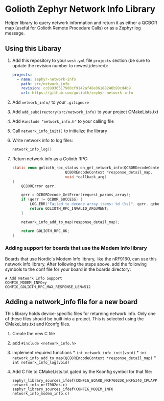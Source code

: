# Golioth Zephyr Network Info Library

Helper library to query network information and return it as either a QCBOR map
(useful for Golioth Remote Procedure Calls) or as a Zephyr log message.

## Using this Libaray

1. Add this repository to your `west.yml` file `projects` section (be sure to
   update the revision number to newest/desired):

    ```yaml
    projects:
      - name: zephyr-network-info
        path: src/network_info
        revision: cc89936517900cf9142af48e06188240b99cd4b9
        url: https://github.com/golioth/zephyr-network-info
    ```
3. Add `network_info/` to your `.gitignore`
4. Add `add_subdirectory(src/network_info)` to your project CMakeLists.txt
5. Add `#include "network_info.h"` to your calling file
6. Call `network_info_init()` to initialize the library
7. Write network info to log files:

    ```c
    network_info_log()
    ```
8. Return network info as a Golioth RPC:

    ```c
    static enum golioth_rpc_status on_get_network_info(QCBORDecodeContext *request_params_array,
                            QCBOREncodeContext *response_detail_map,
                            void *callback_arg)
    {
        QCBORError qerr;

        qerr = QCBORDecode_GetError(request_params_array);
        if (qerr != QCBOR_SUCCESS) {
            LOG_ERR("Failed to decode array items: %d (%s)", qerr, qcbor_err_to_str(qerr));
            return GOLIOTH_RPC_INVALID_ARGUMENT;
        }

        network_info_add_to_map(response_detail_map);

        return GOLIOTH_RPC_OK;
    }
    ```

### Adding support for boards that use the Modem Info library

Boards that use Nordic's Modem Info library, like the nRF9160, can use this
network info library. After following the steps above, add the following symbols
to the conf file for your board in the boards directory:

```
# Add Network Info Support
CONFIG_MODEM_INFO=y
CONFIG_GOLIOTH_RPC_MAX_RESPONSE_LEN=512
```

## Adding a network_info file for a new board

This library holds device-specific files for returning network info. Only one of
these files should be built into a project. This is selected using the
CMakeLists.txt and Kconfg files.

1. Create the new C file
  1. add `#include <network_info.h>`
  2. implement required functions
    * `int network_info_init(void)`
    * `int network_info_add_to_map(QCBOREncodeContext *response_detail_map)`
    * `int network_info_log(void)`
2. Add C file to CMakeLists.txt gated by the Kconfig symbol for that file:

    ```
    zephyr_library_sources_ifdef(CONFIG_BOARD_NRF7002DK_NRF5340_CPUAPP network_info_nrf7002dk.c)
    zephyr_library_sources_ifdef(CONFIG_MODEM_INFO network_info_modem_info.c)
    ```
